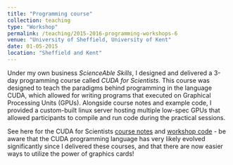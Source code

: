 ```yaml
---
title: "Programming course"
collection: teaching
type: "Workshop"
permalink: /teaching/2015-2016-programming-workshops-6
venue: "University of Sheffield, University of Kent"
date: 01-05-2015
location: "Sheffield and Kent"
---
```


Under my own business _ScienceAble Skills_, I designed and delivered a 3-day programming course called _CUDA for Scientists_. This course was designed to teach the paradigms behind programming in the language CUDA, which allowed for writing programs that executed on Graphical Processing Units (GPUs). Alongside course notes and example code, I provided a custom-built linux server hosting multiple low-spec GPUs that allowed participants to compile and run code during the practical sessions.

See here for the CUDA for Scientists [course notes]('http://samcoveney.github.io/files/cuda_for_scientists.pdf') and [workshop code]('http://samcoveney.github.io/files/CFS_workshop_code.zip') - be aware that the CUDA programming language has very likely evolved significantly since I delivered these courses, and that there are now easier ways to utilize the power of graphics cards!

